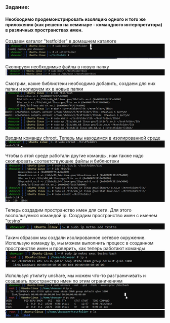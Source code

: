 ### Задание: 
#### Необходимо продемонстрировать изоляцию одного и того же приложения (как решено на семинаре - командного интерпретатора) в различных пространствах имен.

Создаем каталог "testfolder" в домашнем каталоге
![picrure1](https://github.com/MarkovaOlga/Containerization_Hometask1/blob/main/pictures/sc1.jpg)

Скопируем необходимые файлы в новую папку
![picture2](https://github.com/MarkovaOlga/Containerization_Hometask1/blob/main/pictures/sc02.jpg)

Смотрим, какие библиотеки необходимо добавить, создаем для них папки и копируем их в новые папки
![picture3](https://github.com/MarkovaOlga/Containerization_Hometask1/blob/main/pictures/sc03.jpg)

Вводим команду chroot.
Теперь мы находимся в изолированной среде
![picture4](https://github.com/MarkovaOlga/Containerization_Hometask1/blob/main/pictures/sc04.jpg)

Чтобы в этой среде работали другие команды, нам также надо скопировать соответствующие файлы и библиотеки
![picture5](https://github.com/MarkovaOlga/Containerization_Hometask1/blob/main/pictures/sc5.jpg)

Теперь создадим пространство имен для сети.
Для этого воспользуемся командой ip. Создадим пространство имен с именем "testns"
![picture6](https://github.com/MarkovaOlga/Containerization_Hometask1/blob/main/pictures/sc06.jpg)

Таким образом мы создали изолированное сетевое окружение.
Использую команду ip, мы можем выполнить процесс в созданном пространстве имен и проверить, как теперь работают команды
![picture7](https://github.com/MarkovaOlga/Containerization_Hometask1/blob/main/pictures/sc07.jpg)

Используя утилиту unshare, мы можем что-то разграничивать и создавать пространство имен по этим ограничениям
![picture8](https://github.com/MarkovaOlga/Containerization_Hometask1/blob/main/pictures/sc08.jpg)
![picture9](https://github.com/MarkovaOlga/Containerization_Hometask1/blob/main/pictures/sc09.jpg)
